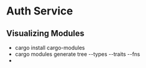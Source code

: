 # Auth Service

## Visualizing Modules

- cargo install cargo-modules
- cargo modules generate tree --types --traits --fns
- 